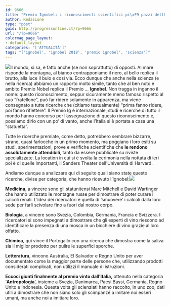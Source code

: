 ```yaml
---
id: 9666
title: "Premio Ignobel: i riconoscimenti scientifici pi\xF9 pazzi dell&#8217;anno"
author: Redazione
type: "post"
guid: http://progressonline.it/?p=9666
url: "/?p=9666"
colormag_page_layout:
- default_layout
categories: "['ATTUALITÀ']"
tags: "['ignobel', 'ignobel 2018', 'premio ignobel', 'scienza']"
---
```


![](https://progressonline.it/wp-content/uploads/2018/09/191831993-5b090cff-ed2d-49d0-8fd7-bcdff2af3b3b-300x169.jpg)Il mondo, si sa, è fatto anche (se non soprattutto) di opposti. Al mare risponde la montagna, al bianco contrapponiamo il nero, al bello replica il brutto, alla luce il buio e così via. Ecco dunque che anche nella scienza (e nella ricerca) abbiamo un rapporto molto simile, tanto che al ben noto e ambito Premio Nobel replica il Premio … **Ignobel**. Non tragga in inganno il nome: questo riconoscimento, seppur sicuramente meno famoso rispetto al suo “fratellone”, può far ridere solamente in apparenza, ma viene consegnato a tutte ricerche che (citiamo testualmente) “prima fanno ridere, poi fanno riflettere”. Il Premio Ig è internazionale, studi e ricerche di tutto il mondo hanno concorso per l’assegnazione di questo riconoscimento e, possiamo dirlo con un po’ di vanto, anche l’Italia si è portata a casa una “statuetta”.

Tutte le ricerche premiate, come detto, potrebbero sembrare bizzarre, strane, quasi farlocche in un primo momento, ma poggiano i loro esiti su studi, sperimentazioni, prove e verifiche scientifiche che **le rendono assolutamente attendibili**, tanto da essere pubblicate su riviste specializzate. La location in cui si è svolta la cerimonia nella nottata di ieri poi è di quelle importanti, il Sanders Theater dell’Università di Harvard.

Andiamo dunque a analizzare qui di seguito quali siano state queste ricerche, divise per categoria, che hanno ricevuto l’Ignobel:![](https://progressonline.it/wp-content/uploads/2018/09/C_2_articolo_3163195_upiImagepp-300x169.jpg)

**Medicina**, a vincere sono gli statunitensi Marc Mitchell e David Wartinger che hanno utilizzato le montagne russe per dimostrare di poter curare i calcoli renali. L’idea dei ricercatori è quella di ‘smuovere’ i calcoli dalla loro sede per farli scivolare fino a fuori dal nostro corpo.

**Biologia**, a vincere sono Svezia, Colombia, Germania, Francia e Svizzera. I ricercatori si sono impegnati a dimostrare che gli esperti di vino riescono ad identificare la presenza di una mosca in un bicchiere di vino grazie al loro olfatto.

**Chimica**, qui vince il Portogallo con una ricerca che dimostra come la saliva sia il miglior prodotto per pulire le superfici sporche.

**Letteratura**, vincono Australia, El Salvador e Regno Unito per aver documentato come la maggior parte delle persone che, utilizzando prodotti considerati complicati, non utilizzi il manuale di istruzioni.

**Eccoci giunti finalmente al premio vinto dall’Italia,** ottenuto nella categoria ‘**Antropologia**‘, insieme a Svezia, Danimarca, Paesi Bassi, Germania, Regno Unito e Indonesia. Questa volta gli scienziati hanno raccolto, in uno zoo, dati utili a dimostrare che non siano solo gli scimpanzé a imitare noi esseri umani, ma anche noi a imitiare loro.